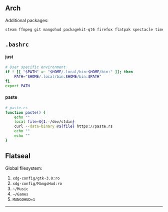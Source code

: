 ## Arch
Additional packages:
```bash
steam ffmpeg git mangohud packagekit-qt6 firefox flatpak spectacle timeshift fuse2
```

## `.bashrc`
#### just
```bash
# User specific environment
if ! [[ "$PATH" =~ "$HOME/.local/bin:$HOME/bin:" ]]; then
    PATH="$HOME/.local/bin:$HOME/bin:$PATH"
fi
export PATH
```

#### paste
```bash
# paste.rs
function paste() {
    echo ""
    local file=${1:-/dev/stdin}
    curl --data-binary @${file} https://paste.rs
    echo ""
    echo ""
}
```

## Flatseal
Global filesystem:
 1. `xdg-config/gtk-3.0:ro`
 2. `xdg-config/MangoHud:ro`
 3. `~/Music`
 4. `~/Games`
 5. `MANGOHUD=1`
---
